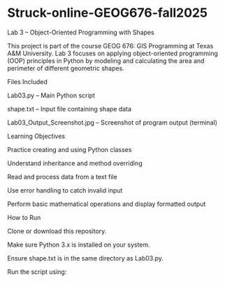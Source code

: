 # Struck-online-GEOG676-fall2025

Lab 3 – Object-Oriented Programming with Shapes

This project is part of the course GEOG 676: GIS Programming at Texas A&M University.
Lab 3 focuses on applying object-oriented programming (OOP) principles in Python by modeling and calculating the area and perimeter of different geometric shapes.

Files Included

Lab03.py – Main Python script

shape.txt – Input file containing shape data

Lab03_Output_Screenshot.jpg – Screenshot of program output (terminal)

Learning Objectives

Practice creating and using Python classes

Understand inheritance and method overriding

Read and process data from a text file

Use error handling to catch invalid input

Perform basic mathematical operations and display formatted output

How to Run

Clone or download this repository.

Make sure Python 3.x is installed on your system.

Ensure shape.txt is in the same directory as Lab03.py.

Run the script using:

